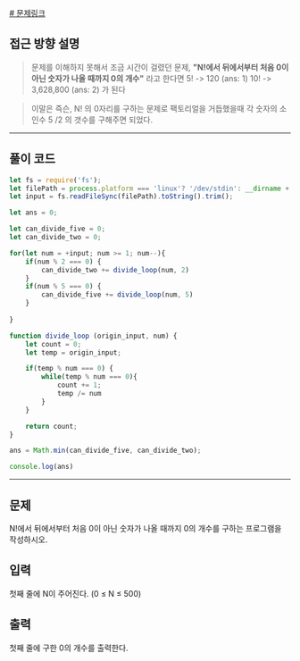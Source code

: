 
[# 문제링크](https://www.acmicpc.net/problem/1676)

## 접근 방향 설명

> 문제를 이해하지 못해서 조금 시간이 걸렸던 문제, 
**"N!에서 뒤에서부터 처음 0이 아닌 숫자가 나올 때까지 0의 개수"** 라고 한다면 
5! -> 120 (ans: 1)
10! -> 3,628,800 (ans: 2) 가 된다 

> 이말은 즉슨, N! 의 0자리를 구하는 문제로 팩토리얼을 거듭했을때 각 숫자의 소인수 5 /2 의 갯수를 구해주면 되었다. 

---

## 풀이 코드

```js
let fs = require('fs');
let filePath = process.platform === 'linux'? '/dev/stdin': __dirname + '/input.txt';
let input = fs.readFileSync(filePath).toString().trim();

let ans = 0;

let can_divide_five = 0;
let can_divide_two = 0;

for(let num = +input; num >= 1; num--){
    if(num % 2 === 0) {
        can_divide_two += divide_loop(num, 2)
    }
    if(num % 5 === 0) {
        can_divide_five += divide_loop(num, 5)
    }
    
}

function divide_loop (origin_input, num) {
    let count = 0;
    let temp = origin_input;

    if(temp % num === 0) {
        while(temp % num === 0){
            count += 1;
            temp /= num
        } 
    }

    return count;
}

ans = Math.min(can_divide_five, can_divide_two);

console.log(ans)
```

---


## 문제
N!에서 뒤에서부터 처음 0이 아닌 숫자가 나올 때까지 0의 개수를 구하는 프로그램을 작성하시오.

## 입력
첫째 줄에 N이 주어진다. (0 ≤ N ≤ 500)

## 출력
첫째 줄에 구한 0의 개수를 출력한다.

